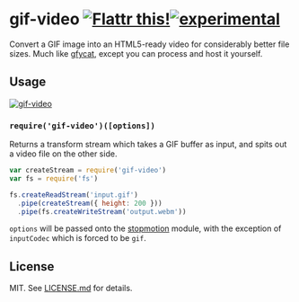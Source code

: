 # gif-video [![Flattr this!](https://api.flattr.com/button/flattr-badge-large.png)](https://flattr.com/submit/auto?user_id=hughskennedy&url=http://github.com/hughsk/gif-video&title=gif-video&description=hughsk/gif-video%20on%20GitHub&language=en_GB&tags=flattr,github,javascript&category=software)[![experimental](http://hughsk.github.io/stability-badges/dist/experimental.svg)](http://github.com/hughsk/stability-badges) #

Convert a GIF image into an HTML5-ready video for considerably better file
sizes. Much like [gfycat](http://gfycat.com/about), except you can process
and host it yourself.

## Usage ##

[![gif-video](https://nodei.co/npm/gif-video.png?mini=true)](https://nodei.co/npm/gif-video)

### `require('gif-video')([options])` ###

Returns a transform stream which takes a GIF buffer as input, and spits out
a video file on the other side.

``` javascript
var createStream = require('gif-video')
var fs = require('fs')

fs.createReadStream('input.gif')
  .pipe(createStream({ height: 200 }))
  .pipe(fs.createWriteStream('output.webm'))
```

`options` will be passed onto the
[stopmotion](http://github.com/hughsk/stopmotion) module, with the exception
of `inputCodec` which is forced to be `gif`.

## License ##

MIT. See [LICENSE.md](http://github.com/hughsk/gif-video/blob/master/LICENSE.md) for details.
